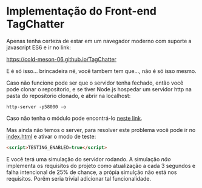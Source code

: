 # Implementação do Front-end TagChatter

Apenas tenha certeza de estar em um navegador moderno com suporte a javascript ES6 e ir no link:

https://cold-meson-06.github.io/TagChatter

E é só isso... brincadeira né, você tambem tem que..., não é só isso mesmo.

Caso não funcione pode ser que o servidor tenha fechado, então você pode clonar o repositorio, e se tiver Node.js hospedar um servidor http na pasta do repositorio clonado, e abrir na localhost:

```
http-server -p58000 -o
```

Caso não tenha o módulo pode encontrá-lo [neste link](https://www.npmjs.com/package/http-server). 

Mas ainda não temos o server, para resolver este problema você pode ir no [index.html](https://github.com/Cold-Meson-06/TagChatter-fontend/blob/master/index.html#L85) e ativar o modo de teste:

```html
<script>TESTING_ENABLED=true</script>
```

E você terá uma simulação do servidor rodando. 
A simulação *não* implementa os requisitos do projeto como atualização a cada 3 segundos e falha intencional de 25% de chance, a própia simulção não está nos requisitos. Porêm seria trivial adicionar tal funcionalidade.
